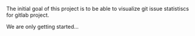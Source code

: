The initial goal of this project is to be able to visualize git issue statistiscs for gitlab project.

We are only getting started...



